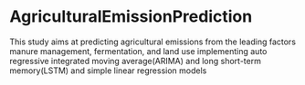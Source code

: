 # AgriculturalEmissionPrediction
This study aims at predicting agricultural emissions from the leading factors manure management, fermentation, and land use implementing auto regressive integrated moving average(ARIMA) and long short-term memory(LSTM) and simple linear regression models
